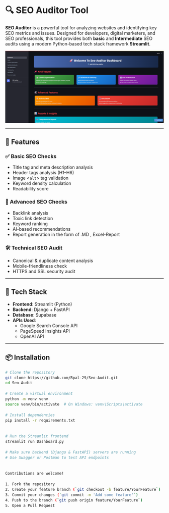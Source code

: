 # 🔍 SEO Auditor Tool

**SEO Auditor** is a powerful tool for analyzing websites and identifying key SEO metrics and issues. Designed for developers, digital marketers, and SEO professionals, this tool provides both **basic** and **Intermediate** SEO audits using a modern Python-based tech stack framework **Streamlit**.

![image alt](https://github.com/Rpal-29/Seo-Auditor/blob/c6f89444923572d1dc4d99b9626077c10be1ad52/Seo_Dashboard.png)

---

## 🚀 Features

### ✅ Basic SEO Checks
- Title tag and meta description analysis
- Header tags analysis (H1–H6)
- Image <`alt`> tag validation
- Keyword density calculation
- Readability score

### 🧠 Advanced SEO Checks
- Backlink analysis
- Toxic link detection
- Keyword ranking
- AI-based recommendations
- Report generation in the form of .MD , Excel-Report

### 🛠️ Technical SEO Audit
- Canonical & duplicate content analysis
- Mobile-friendliness check
- HTTPS and SSL security audit

---

## 🧰 Tech Stack

- **Frontend**: Streamlit (Python)
- **Backend**: Django + FastAPI
- **Database**: Supabase
- **APIs Used**:
  - Google Search Console API
  - PageSpeed Insights API
  - OpenAI API

---

## 📦 Installation

```bash
# Clone the repository
git clone https://github.com/Rpal-29/Seo-Audit.git
cd Seo-Audit

# Create a virtual environment
python -m venv venv
source venv/bin/activate  # On Windows: venv\Scripts\activate

# Install dependencies
pip install -r requirements.txt


# Run the Streamlit frontend
streamlit run Dashboard.py

# Make sure backend (Django & FastAPI) servers are running
# Use Swagger or Postman to test API endpoints


Contributions are welcome!

1. Fork the repository
2. Create your feature branch (`git checkout -b feature/YourFeature`)
3. Commit your changes (`git commit -m 'Add some feature'`)
4. Push to the branch (`git push origin feature/YourFeature`)
5. Open a Pull Request
